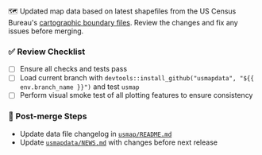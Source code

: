 🗺️ Updated map data based on latest shapefiles from the US Census Bureau's [cartographic boundary files][1]. Review the changes and fix any issues before merging.

### ✅ Review Checklist
- [ ] Ensure all checks and tests pass
- [ ] Load current branch with `devtools::install_github("usmapdata", "${{ env.branch_name }}")` and test `usmap`
- [ ] Perform visual smoke test of all plotting features to ensure consistency

### 📝 Post-merge Steps
- Update data file changelog in [`usmap/README.md`][2]
- Update [`usmapdata/NEWS.md`][3] with changes before next release

[1]: https://www.census.gov/geographies/mapping-files/time-series/geo/cartographic-boundary.html
[2]: https://github.com/pdil/usmap/blob/master/README.md
[3]: https://github.com/pdil/usmapdata/blob/master/NEWS.md
